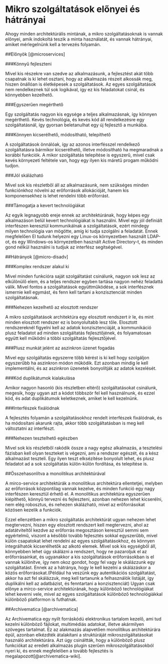 Mikro szolgáltatások előnyei és hátrányai
=========================================

Ahogy minden architektúrális mintának, a mikro szolgáltatásoknak is vannak előnyei, amik indokoltá teszik a minta használatát, és vannak hátrányai, amiket mérlegelnünk kell a tervezés folyamán.

##Előnyök [@microservices]

###Könnyű fejleszteni

Mivel kis részekre van szedve az alkalmazásunk, a fejlesztést akát több csapatnak is ki lehet osztani, hogy az alkalmazás részeit alkossák meg, hiszen önállóan is életképesek a szolgáltatások. Az egyes szolgáltatások nem rendelkeznek túl sok logikával, így ez kis feladatokat csinál, és könnyebben kezelhető.

###Egyszerűen megérthető

Egy szolgáltatás nagyon kis egysége a teljes alkalmazásnak, így könnyen megérthető. Kevés technológia, és kevés kód áll rendelkezésre egy szolgáltatásnál, így gyorsan beletanulhat egy új fejlesztő a munkába.

###Könnyen kicserélhető, módosítható, telepíthető

A szolgáltatások önnálóak, így az azonos interfésszel rendelkező szolgáltatásra bármikor kicserélhető, illetve módosítható ha megmaradnak a korábbi funkciók. A mikor szolgáltatás telepítése is egyszerű, mivel csak kevés környezeti feltétele van, hogy egy ilyen kis máretű progam működni tudjon.

###Jól skálázható

Mivel sok kis részletből áll az alkalmazásunk, nem szükséges minden funkciónkhoz növelni az erőforrások allokációját, hanem kis komponensekhez is lehet rendelni több erőforrást.

###Támogatja a kevert technológiákat

Az egyik legnagyobb ereje ennek az architektúrának, hogy képes egy alkalmazáson belül kevert technológiákat is használni. Mivel egy jól definiált interfészen keresztül kommunikálnak a szolgáltatások, ezért mindegy milyen technológia van mögötte, amíg ki tudja szolgálni a feladatát. Ennek megfelelően El tudunk helyezni egy Linux-os környezetben használt LDAP-ot, és egy Windows-os környezetben használt Active Directory-t, és minden gond nélkül használni is tudjuk az interfész segítségével.

##Hátrányok [@micro-disadv]

###Komplex rendszer alakul ki

Mivel minden funkcióra saját szolgáltatást csinálunk, nagyon sok lesz az elkülönülő elem, és a teljes rendszer egyben tartása nagyon nehéz feladattá válik. Mivel fontos a szolgáltatások együttműködése, a sok interfésznek ismernie kell egymást, és fenn kell tartani a konzisztenciát minden szolgáltatásnak.

###Nehezen kezelhető az elosztott rendszer

A mikro szolgáltatások architektúra egy elosztott rendszert ír le, és mint minden elosztott rendszer ez is bonyolultabb lesz tőle. Elosztott rendszereknél figyelni kell az adatok konzisztenciáját, a kommunikáció plusz feladatot ad minden szolgáltatás fejlesztőjének, és folyamatosan együtt kell működni a többi szolgáltatás fejlesztőjével.

###Plusz munkát jelént az aszinkron üzenet fogadás

Mivel egy szolgáltatás egyszerre több kérést is ki kell hogy szolgáljon egyszerűbb ha aszinkron módon működik. Ezt azonban mindig le kell implementálni, és az aszinkron üzenetek bonyolítják az adatok kezelését.

###Kód duplikátumok kialakulása

Amikor nagyon hasonló (kis részletben eltérő) szolgáltatásokat csinálunk, megesik, hogy ugyan azt a kódot többször fel kell használnunk, és ezzel kód, és adat duplikátumok keletkeznek, amiket le kell kezelnünk.

###Interfészek fixálódnak

A fejlesztés folyamán a szolgáltatásokhoz rendelt interfészek fixálódnak, és ha módosítani akarunk rajta, akkor több szolgáltatásban is meg kell változtatni az interfészt.

###Nehezen tesztelhető egészben

Mivel sok kis részletből rakódik össze a nagy egész alkalmazás, a tesztelési fázisban kell olyan teszteket is végezni, ami a rendszer egészét, és a kész alkalmazást teszteli. Egy ilyen teszt elksézítése bonyolult lehet, és plusz feladatot ad a sok szolgáltatás külön-külön fordítása, és telepítése is.

##Összehasonlítva a monolitikus architektúrával

A mirco-service architektúrák a monolitikus architektúra ellentetjei, melyben az erőforrások központilag vannak kezelve, és minden funkció egy nagy interfészen keresztül érhető el. A monolitikus architektúra egyszerűen kiépíthető, könnyű tervezni és fejleszteni, azonban nehezen lehet kicserélni, nem elég robosztus, és nehezen skálázható, mivel az erőforrásokat közösen kezelik a funkciók.

Ezzel ellenzétben a mikro szolgáltatás architektúrát ugyan nehezen lehet megtervezni, hiszen egy elosztott rendszert kell megtervezni, ahol az adatátviteltől kezdve az erőforrás megosztáson keresztül semmi sem egyértelmű, viszont a későbbi tovább fejlesztés sokkal egyszerűbb, mivel külön csapatokat lehet rendelni az egyes szolgáltatásokhoz, és könnyen integrálhatók kicserélhetők az alkotó elemek. Mivel sok kis egységből áll, könnyebben lehet úgy skálázni a rendszert, hogy ne pazaroljuk el az erőforrásainkat, és ugyanakkor a kis szolgáltatások erőforrásokban is el vannak különítve, így nem okoz gondot, hogy fel vagy le skálázzunk egy szolgáltatást. Ennek az a hátránya, hogy le kell kezelni a skálázáskor a közös erőforrásokat.(Például ha veszünk egy autentikációs szolgáltatást, akkor ha azt fel skálázzuk, meg kell tartanunk a felhasználók listáját, így duplikálni kell az adatbázist, és fenntartani a konzisztenciát) Ugyan csak előnye a mirco-service architektúrának, hogy különböző technológiákat lehet keverni vele, mivel az egyes szolgáltatások különböző technológiákkal különböző platformon is futhatnak.

##Archivematica [@archivematica]

Az Archivematica egy nyilt forráskódú elektronikus tartalom kezelő, ami tud kezelni különböző fájlokat, multimédiás adatokat, illetve akármilyen szöveges tartalmat. Ez az alakmazás alapvetően monolitikus architektúrára épül, azonban elkézdték átalakítani a struktúráját mikroszolgáltatásokat használó architektúrára. Azt úgy csináltták, hogy a különböző plusz funkciókat az eredeti alkalmazás plugin szerűen mikroszolgáltatásokból nyeri ki, és ennek megfelelően a tovább fejlesztés is megalapozott[@archivematica-wiki].
